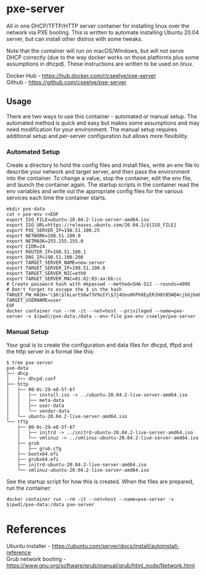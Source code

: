 # pxe-server
All in one DHCP/TFTP/HTTP server container for installing linux over the network via PXE booting. This is written to automate installing Ubuntu 20.04 server, but can install other distros with some tweaks.

Note that the container will run on macOS/Windows, but will not serve DHCP correctly (due to the way docker works on those platforms plus some assumptions in dhcpd). These instructions are written to be used on linux.

Docker Hub - https://hub.docker.com/r/cseelye/pxe-server  
Github - https://github.com/cseelye/pxe-server

## Usage
There are two ways to use this container - automated or manual setup. The automated method is quick and easy but makes some assumptions and may need modification for your environment. The manual setup requires additional setup and per-server configuration but allows more flexibility.

### Automated Setup
Create a directory to hold the config files and install files, write an env file to describe your network and target server, and then pass the environment into the container. To change a value, stop the container, edit the env file, and launch the container again. The startup scripts in the container read the env variables and write out the appropriate config files for the various services each time the container starts.

```shell
mkdir pxe-data
cat > pxe-env <<EOF
export ISO_FILE=ubuntu-20.04.2-live-server-amd64.iso
export ISO_URL=https://releases.ubuntu.com/20.04.2/${ISO_FILE}
export PXE_SERVER_IP=198.51.100.25
export NETWORK=198.51.100.0
export NETMASK=255.255.255.0
export CIDR=24
export ROUTER_IP=198.51.100.1
export DNS_IP=198.51.100.200
export TARGET_SERVER_NAME=new-server
export TARGET_SERVER_IP=198.51.100.8
export TARGET_SERVER_NIC=eth0
export TARGET_SERVER_MAC=01:02:03:aa:bb:cc
# Create password hash with mkpasswd --method=SHA-512 --rounds=4096
# Don't forget to escape the $ in the hash
TARGET_PW_HASH='\$6\$lkLartS6w73V9oIY\$Jj4UouHhPh8EyERJH8tB5WQ4cjbGjbmFQ6kHnxxnhQN4L0DMrJ3WrFHA8LSXAzd016J175BRwIUgwWQLbucFm.'
TARGET_USERNAME=user
EOF
docker container run --rm -it --net=host --privileged --name=pxe-server -v $(pwd)/pxe-data:/data --env-file pxe-env cseelye/pxe-server
```

### Manual Setup
Your goal is to create the configuration and data files for dhcpd, tftpd and the http server in a format like this:
```shell
$ tree pxe-server
pxe-data
├── dhcp
│   ├── dhcpd.conf
├── http
│   ├── 00-0c-29-e8-5f-67
│   │   ├── install.iso -> ../ubuntu-20.04.2-live-server-amd64.iso
│   │   ├── meta-data
│   │   ├── user-data
│   │   └── vendor-data
│   └── ubuntu-20.04.2-live-server-amd64.iso
└── tftp
    ├── 00-0c-29-e8-5f-67
    │   ├── initrd -> ../initrd-ubuntu-20.04.2-live-server-amd64.iso
    │   └── vmlinuz -> ../vmlinuz-ubuntu-20.04.2-live-server-amd64.iso
    ├── grub
    │   ├── grub.cfg
    ├── bootx64.efi
    ├── grubx64.efi
    ├── initrd-ubuntu-20.04.2-live-server-amd64.iso
    └── vmlinuz-ubuntu-20.04.2-live-server-amd64.iso
```
See the startup script for how this is created. When the files are prepared, run the container:
```
docker container run --rm -it --net=host --name=pxe-server -v $(pwd)/pxe-data:/data pxe-server
```

# References
Ubuntu installer - https://ubuntu.com/server/docs/install/autoinstall-reference  
Grub network booting - https://www.gnu.org/software/grub/manual/grub/html_node/Network.html
